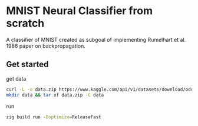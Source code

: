 # MNIST Neural Classifier from scratch

A classifier of MNIST created as subgoal of implementing Rumelhart et al. 1986 paper on backpropagation.

## Get started

get data

```bash
curl -L -o data.zip https://www.kaggle.com/api/v1/datasets/download/oddrationale/mnist-in-csv
mkdir data && tar xf data.zip -C data
```

run

```bash
zig build run -Doptimize=ReleaseFast
```
